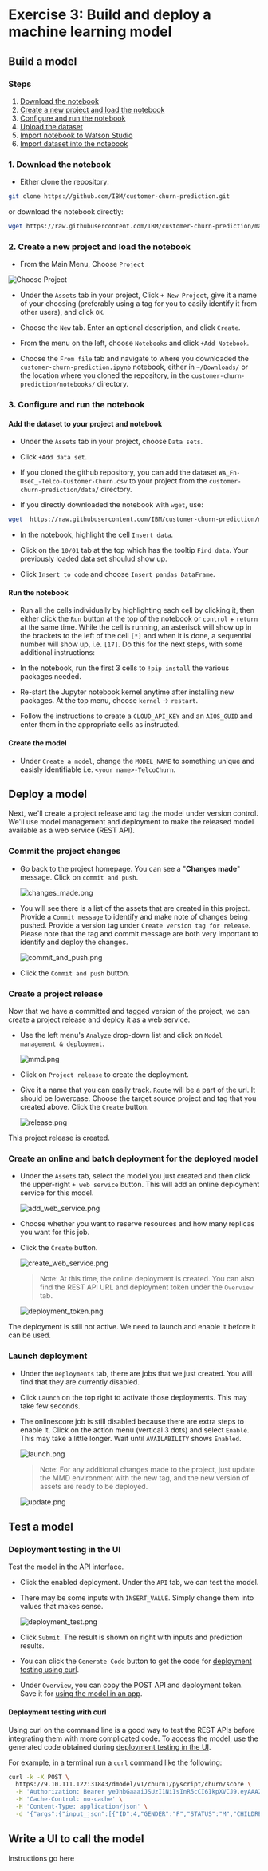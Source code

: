 # Exercise 3: Build and deploy a machine learning model

## Build a model

### Steps

1. [Download the notebook](#1-download-the-notebook)
1. [Create a new project and load the notebook](#2-create-a-new-project-and-load-the-notebook)
1. [Configure and run the notebook](#3-configure-and-run-the-notebook)
1. [Upload the dataset](#3-upload-the-dataset)
1. [Import notebook to Watson Studio](#4-import-notebook-to-watson-studio)
1. [Import dataset into the notebook](#5-import-dataset-into-the-notebook)

### 1. Download the notebook

*   Either clone the repository:

```bash
git clone https://github.com/IBM/customer-churn-prediction.git
```

or download the notebook directly:

```bash
wget https://raw.githubusercontent.com/IBM/customer-churn-prediction/master/notebooks/customer-churn-prediction.ipynb
```

### 2. Create a new project and load the notebook

* From the Main Menu, Choose `Project`

![Choose Project](ChooseProject.png)

* Under the `Assets` tab in your project, Click `+ New Project`, give it a name of your choosing (preferably using a tag for you to easily identify it from other users), and click `OK`.

* Choose the `New` tab. Enter an optional description, and click `Create`.

* From the menu on the left, choose `Notebooks` and click `+Add Notebook`.

* Choose the `From file` tab and navigate to where you downloaded the `customer-churn-prediction.ipynb` notebook, either in `~/Downloads/` or the location where you cloned the repository, in the `customer-churn-prediction/notebooks/` directory.

### 3. Configure and run the notebook

#### Add the dataset to your project and notebook

* Under the `Assets` tab in your project, choose `Data sets`.

* Click `+Add data set`.

* If you cloned the github repository, you can add the dataset `WA_Fn-UseC_-Telco-Customer-Churn.csv` to your project from the
`customer-churn-prediction/data/` directory.

* If you directly downloaded the notebook with `wget`, use:

```bash
wget  https://raw.githubusercontent.com/IBM/customer-churn-prediction/master/data/WA_Fn-UseC_-Telco-Customer-Churn.csv
```

* In the notebook, highlight the cell `Insert data`.

* Click on the `10/01` tab at the top which has the tooltip `Find data`. Your previously loaded data set shoulud show up.

* Click `Insert to code` and choose `Insert pandas DataFrame`.

#### Run the notebook

* Run all the cells individually by highlighting each cell by clicking it, then either click the `Run` button at the top of the notebook or `control` + `return` at the same time. While the cell is running, an asterisck will show up in the brackets to the left of the cell `[*]` and when it is done, a sequential number will show up, i.e. `[17]`. Do this for the next steps, with some additional instructions:

* In the notebook, run the first 3 cells to `!pip install` the various packages needed.

* Re-start the Jupyter notebook kernel anytime after installing new packages. At the top menu, choose `kernel` -> `restart`.

* Follow the instructions to create a `CLOUD_API_KEY` and an `AIOS_GUID` and enter them in the appropriate cells as instructed.

#### Create the model

* Under `Create a model`, change the `MODEL_NAME` to something unique and easisly identifiable i.e. `<your name>-TelcoChurn`.

## Deploy a model

Next, we'll create a project release and tag the model under version control. We'll use model management and deployment to make the released model available as a web service (REST API).

### Commit the project changes

* Go back to the project homepage. You can see a "**Changes made**" message. Click on `commit and push`.

   ![changes_made.png](doc/source/images/changes_made.png)

* You will see there is a list of the assets that are created in this project. Provide a `Commit message` to identify and make note of changes being pushed. Provide a version tag under `Create version tag for release`. Please note that the tag and commit message are both very important to identify and deploy the changes.

   ![commit_and_push.png](doc/source/images/commit_and_push.png)

* Click the `Commit and push` button.

### Create a project release                                                        

Now that we have a committed and tagged version of the project, we can create a project release and deploy it as a web service. 

* Use the left menu's `Analyze` drop-down list and click on `Model management & deployment`.

   ![mmd.png](doc/source/images/mmd.png)

* Click on `Project release` to create the deployment.
   
* Give it a name that you can easily track. `Route` will be a part of the url. It should be lowercase. Choose the target source project and tag that you created above. Click the `Create` button.
 
   ![release.png](doc/source/images/release.png)

This project release is created.

### Create an online and batch deployment for the deployed model                    

* Under the `Assets` tab, select the model you just created and then click the upper-right `+ web service` button. This will add an online deployment service for this model.

   ![add_web_service.png](doc/source/images/add_web_service.png)

* Choose whether you want to reserve resources and how many replicas you want for this job.

* Click the `Create` button.

   ![create_web_service.png](doc/source/images/create_web_service.png)

   > Note: At this time, the online deployment is created. You can also find the REST API URL and deployment token under the `Overview` tab.

   ![deployment_token.png](doc/source/images/deployment_token.png)

The deployment is still not active. We need to launch and enable it before it can be used.

### Launch deployment                                                               

* Under the `Deployments` tab, there are jobs that we just created. You will find that they are currently disabled.

* Click `Launch` on the top right to activate those deployments. This may take few seconds.

* The onlinescore job is still disabled because there are extra steps to enable it. Click on the action menu (vertical 3 dots) and select `Enable`. This may take a little longer. Wait until `AVAILABILITY` shows `Enabled`.

   ![launch.png](doc/source/images/launch.png)

   > Note: For any additional changes made to the project, just update the MMD environment with the new tag, and the new version of assets are ready to be deployed.

   ![update.png](doc/source/images/update.png)

## Test a model

### Deployment testing in the UI                                                    

Test the model in the API interface.

* Click the enabled deployment. Under the `API` tab, we can test the model.
* There may be some inputs with `INSERT_VALUE`. Simply change them into values that makes sense.

   ![deployment_test.png](doc/source/images/deployment_test.png)
* Click `Submit`. The result is shown on right with inputs and prediction results.
* You can click the `Generate Code` button to get the code for [deployment testing using curl](#deployment-testing-with-curl).
* Under `Overview`, you can copy the POST API and deployment token. Save it for [using the model in an app](#10-use-the-model-in-an-app).

#### Deployment testing with curl                                                    

Using curl on the command line is a good way to test the REST APIs before integrating them with more complicated code. To access the model, use the generated code obtained during [deployment testing in the UI](#deployment-testing-in-the-ui).

For example, in a terminal run a `curl` command like the following:

```bash
curl -k -X POST \
  https://9.10.111.122:31843/dmodel/v1/churn1/pyscript/churn/score \
  -H 'Authorization: Bearer yeJhbGaaaiJSUzI1NiIsInR5cCI6IkpXVCJ9.eyAAA2VybmFtZSI6InN0dXJkZXZhbnQiLCJwYWNrYWdlTmFtZSI6InJlbGVhc2UxIIIicGFja2FnZVJvdXRlIjoiY2h1cm4xIiwiaWF0IjoxNTQ5Njg0NTg0fQ.BBBBXw48b0MN-TslNNN8e8ZASEW1xWPSen8-1o696i54U4v75wJjiQmGMs-xMe44444yq62qE8zNvXEsHM8TnnAEfaFPvokEgWtKpduWSQo1SAKch-bQhfhMJUK2wetYsUpOw5Gffuamd_jkqqQlqi4asbL_DSGBbHhNx-nnnnnsnMKm7giBa8IgtFrf6JITVIwS2xbob2t1xE_ztG0p43KK1UrddPBpztqifQybH_zbdEPOoF6Xf-ZRBcDkRMHbhC-FFF7saWLkX3AYmCboLzatB0_ufLOy2S2TosSie_UPKOS0aLcXjJDMbgsGqy9C_AsK5n28HysmH2NeXzEN9A' \
  -H 'Cache-Control: no-cache' \
  -H 'Content-Type: application/json' \
  -d '{"args":{"input_json":[{"ID":4,"GENDER":"F","STATUS":"M","CHILDREN":2,"ESTINCOME":52004,"HOMEOWNER":"N","AGE":25,"TOTALDOLLARVALUETRADED":5030,"TOTALUNITSTRADED":23,"LARGESTSINGLETRANSACTION":1257,"SMALLESTSINGLETRANSACTION":125,"PERCENTCHANGECALCULATION":3,"DAYSSINCELASTLOGIN":2,"DAYSSINCELASTTRADE":19,"NETREALIZEDGAINS_YTD":0,"NETREALIZEDLOSSES_YTD":251}]}}'                                                         
```

## Write a UI to call the model

Instructions go here
